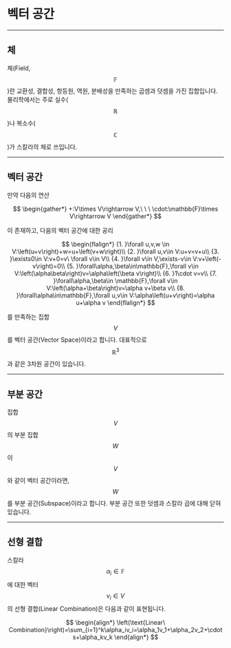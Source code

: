 # 벡터 공간

---

## 체
체(Field, $$\mathbb{F}$$)란 교환성, 결합성, 항등원, 역원, 분배성을 만족하는 곱셈과 덧셈을 가진 집합입니다. 물리학에서는 주로 실수($$\mathbb{R}$$)나 복소수($$\mathbb{C}$$)가 스칼라의 체로 쓰입니다.

---

## 벡터 공간
만약 다음의 연산

$$
\begin{gather*}
+:V\times V\rightarrow V,\ \ \ \cdot:\mathbb{F}\times V\rightarrow V
\end{gather*}
$$

이 존재하고, 다음의 벡터 공간에 대한 공리


$$
\begin{flalign*}
{1. }\forall u,v,w \in V:\left(u+v\right)+w=u+\left(v+w\right)\\
{2. }\forall u,v\in V:u+v=v+u\\
{3. }\exists0\in V:v+0=v\ \forall v\in V\\
{4. }\forall v\in V,\exists-v\in V:v+\left(-v\right)=0\\
{5. }\forall\alpha,\beta\in\mathbb{F},\forall v\in V:\left(\alpha\beta\right)v=\alpha\left(\beta v\right)\\
{6. }1\cdot v=v\\
{7. }\forall\alpha,\beta\in \mathbb{F},\forall v\in V:\left(\alpha+\beta\right)v=\alpha v+\beta v\\
{8. }\forall\alpha\in\mathbb{F},\forall u,v\in V:\alpha\left(u+v\right)=\alpha u+\alpha v
\end{flalign*}
$$

를 만족하는 집합 $$V$$를 벡터 공간(Vector Space)이라고 합니다. 대표적으로 $$\mathbb{R}^3$$과 같은 3차원 공간이 있습니다.

---

## 부분 공간
집합 $$V$$의 부분 집합 $$W$$이 $$V$$와 같이 벡터 공간이라면, $$W$$를 부분 공간(Subspace)이라고 합니다. 부분 공간 또한 덧셈과 스칼라 곱에 대해 닫혀있습니다. 

---

## 선형 결합
스칼라 $$\alpha_i\in\mathbb{F}$$에 대한 벡터 $$v_i\in V$$의 선형 결합(Linear Combination)은 다음과 같이 표현됩니다.

$$
\begin{align*}
\left(\text{Linear\ Combination}\right)=\sum_{i=1}^k\alpha_iv_i=\alpha_1v_1+\alpha_2v_2+\cdots+\alpha_kv_k
\end{align*}
$$
